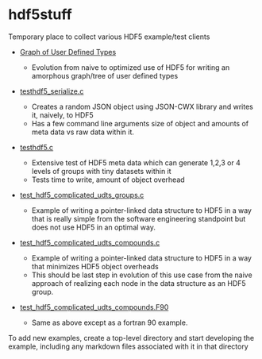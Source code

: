 # hdf5stuff
Temporary place to collect various HDF5 example/test clients

* [Graph of User Defined Types](./graph_of_udts/README.md)
   * Evolution from naive to optimized use of HDF5 for writing an amorphous graph/tree of user defined types

* [testhdf5_serialize.c](./snipits/testhdf5_serialize.c)
  * Creates a random JSON object using JSON-CWX library and writes it, naively, to HDF5
  * Has a few command line arguments size of object and amounts of meta data vs raw data within it.

* [testhdf5.c](./snipits/testhdf5.c)
  * Extensive test of HDF5 meta data which can generate 1,2,3 or 4 levels of groups with tiny datasets within it
  * Tests time to write, amount of object overhead

* [test_hdf5_complicated_udts_groups.c](./snipits/test_hdf5_complicated_udts_groups.c)
  * Example of writing a pointer-linked data structure to HDF5 in a way that is really simple from the software
    engineering standpoint but does not use HDF5 in an optimal way.

* [test_hdf5_complicated_udts_compounds.c](./snipits/test_hdf5_complicated_udts_compounds.c)
  * Example of writing a pointer-linked data structure to HDF5 in a way that minimizes HDF5 object overheads
  * This should be last step in evolution of this use case from the naive approach of realizing each node
    in the data structure as an HDF5 group.

* [test_hdf5_complicated_udts_compounds.F90](./snipits/test_hdf5_complicated_udts_compounds.F90)
  * Same as above except as a fortran 90 example.

To add new examples, create a top-level directory and start developing the example, including any
markdown files associated with it in that directory



